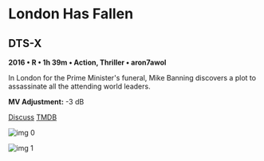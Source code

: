 # London Has Fallen

## DTS-X

**2016 • R • 1h 39m • Action, Thriller • aron7awol**

In London for the Prime Minister's funeral, Mike Banning discovers a plot to assassinate all the attending world leaders.

**MV Adjustment:** -3 dB

[Discuss](https://www.avsforum.com/threads/bass-eq-for-filtered-movies.2995212/post-58792452)  [TMDB](267860)

![img 0](https://i.imgur.com/llJS4Bj.jpg)

![img 1](https://i.imgur.com/G2T4o7W.png)

